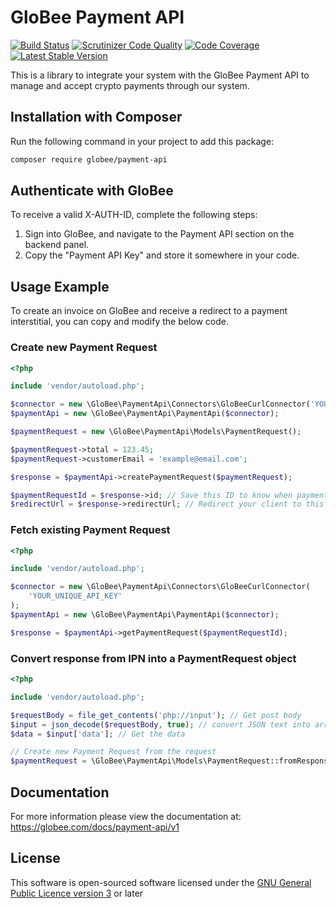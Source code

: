 # GloBee Payment API
[![Build Status](https://travis-ci.org/GloBee-Official/payment-api-php.svg?branch=master)](https://travis-ci.org/GloBee-Official/payment-api-php)
[![Scrutinizer Code Quality](https://scrutinizer-ci.com/g/GloBee-Official/payment-api-php/badges/quality-score.png?b=master)](https://scrutinizer-ci.com/g/GloBee-Official/payment-api-php/?branch=master)
[![Code Coverage](https://scrutinizer-ci.com/g/GloBee-Official/payment-api-php/badges/coverage.png?b=master)](https://scrutinizer-ci.com/g/GloBee-Official/payment-api-php/?branch=master)
[![Latest Stable Version](https://img.shields.io/packagist/v/globee/payment-api.svg)](https://packagist.org/packages/globee/payment-api)

This is a library to integrate your system with the GloBee Payment API
to manage and accept crypto payments through our system.

## Installation with Composer
Run the following command in your project to add this package:
```bash
composer require globee/payment-api
```

## Authenticate with GloBee
To receive a valid X-AUTH-ID, complete the following steps:
1) Sign into GloBee, and navigate to the Payment API section on the backend panel.
2) Copy the "Payment API Key" and store it somewhere in your code.

## Usage Example
To create an invoice on GloBee and receive a redirect to a payment interstitial, you can copy and modify the below code.
### Create new Payment Request
```php
<?php

include 'vendor/autoload.php';

$connector = new \GloBee\PaymentApi\Connectors\GloBeeCurlConnector('YOUR_UNIQUE_API_KEY');
$paymentApi = new \GloBee\PaymentApi\PaymentApi($connector);

$paymentRequest = new \GloBee\PaymentApi\Models\PaymentRequest();

$paymentRequest->total = 123.45;
$paymentRequest->customerEmail = 'example@email.com';

$response = $paymentApi->createPaymentRequest($paymentRequest);

$paymentRequestId = $response->id; // Save this ID to know when payment has been made
$redirectUrl = $response->redirectUrl; // Redirect your client to this URL to make payment
```

### Fetch existing Payment Request
```php
<?php

include 'vendor/autoload.php';

$connector = new \GloBee\PaymentApi\Connectors\GloBeeCurlConnector(
    'YOUR_UNIQUE_API_KEY'
);
$paymentApi = new \GloBee\PaymentApi\PaymentApi($connector);

$response = $paymentApi->getPaymentRequest($paymentRequestId);
```

### Convert response from IPN into a PaymentRequest object
```php
<?php

include 'vendor/autoload.php';

$requestBody = file_get_contents('php://input'); // Get post body
$input = json_decode($requestBody, true); // convert JSON text into array
$data = $input['data']; // Get the data

// Create new Payment Request from the request
$paymentRequest = \GloBee\PaymentApi\Models\PaymentRequest::fromResponse($data);
```

## Documentation
For more information please view the documentation at: https://globee.com/docs/payment-api/v1

## License

This software is open-sourced software licensed under the [GNU General Public Licence version 3](https://www.gnu.org/licenses/) or later
